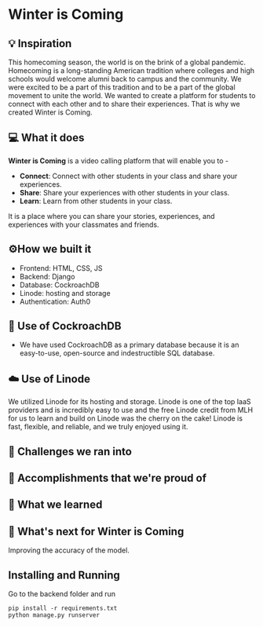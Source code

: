 # Winter is Coming

## 💡 Inspiration

This homecoming season, the world is on the brink of a global pandemic. Homecoming is a long-standing American tradition where colleges and high schools would welcome alumni back to campus and the community. We were excited to be a part of this tradition and to be a part of the global movement to unite the world. We wanted to create a platform for students to connect with each other and to share their experiences. That is why we created Winter is Coming.

## 💻 What it does

**Winter is Coming** is a video calling platform that will enable you to -

- **Connect**: Connect with other students in your class and share your experiences.
- **Share**: Share your experiences with other students in your class.
- **Learn**: Learn from other students in your class.

It is a place where you can share your stories, experiences, and experiences with your classmates and friends.

## ⚙️How we built it

- Frontend: HTML, CSS, JS
- Backend: Django
- Database: CockroachDB
- Linode: hosting and storage
- Authentication: Auth0

## 💾 Use of CockroachDB

- We have used CockroachDB as a primary database because it is an easy-to-use, open-source and indestructible SQL database.

## ☁️ Use of Linode

We utilized Linode for its hosting and storage. Linode is one of the top IaaS providers and is incredibly easy to use and the free Linode credit from MLH for us to learn and build on Linode was the cherry on the cake! Linode is fast, flexible, and reliable, and we truly enjoyed using it.

## 🧠 Challenges we ran into

## 🏅 Accomplishments that we're proud of

## 📖 What we learned

## 🚀 What's next for Winter is Coming

Improving the accuracy of the model.

## Installing and Running

Go to the backend folder and run

```
pip install -r requirements.txt
python manage.py runserver
```

